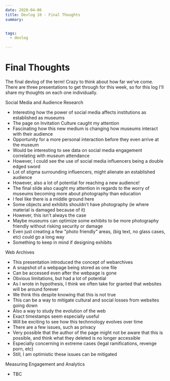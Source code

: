 ```yaml
---
date: 2020-04-06
title: Devlog 10 - Final Thoughts
summary: 


tags:
  - devlog

---
```


# Final Thoughts
The final devlog of the term! Crazy to think about how far we've come. There are three presentations to get through for this week, so for this log I'll share my thoughts on each one individually. 

Social Media and Audience Research
- Interesting how the power of social media affects institutions as established as museums
- The page on Invitation Culture caught my attention
- Fascinating how this new medium is changing how museums interact with their audience
- Opportunity for a more personal interaction before they even arrive at the museum
- Would be interesting to see data on social media engagement correlating with museum attendance
- However, I could see the use of social media influencers being a double edged sword
- Lot of stigma surrounding influencers, might alienate an established audience
- However, also a lot of potential for reaching a new audience!
- The final slide also caught my attention in regards to the worry of museums becoming more about photography than education
- I feel like there is a middle ground here
- Some objects and exhibits shouldn't have photography (ie where material is damaged because of it)
- However, this isn't always the case
- Maybe museums can optimize some exhibits to be more photography friendly without risking security or damage
- Even just creating a few "photo friendly" areas, (big text, no glass cases, etc) could go a long way
- Something to keep in mind if designing exhibits


Web Archives
- This presentation introduced the concept of webarchives
- A snapshot of a webpage being stored as one file
- Can be accessed even after the webpage is gone
- Obvious limitations, but had a lot of potential
- As I wrote in hypothesis, I think we often take for granted that websites will be around forever
- We think this despite knowing that this is not true
- This can be a way to mitigate cultural and social losses from websites going down
- Also a way to study the evolution of the web
- Exact timestamps seem especially useful
- Will be exciting to see how this technnology evolves over time
- There are a few issues, such as privacy
- Very possible that the author of the page might not be aware that this is possible, and think what they deleted is no longer accessible
- Especially concerning in extreme cases (legal ramifications, revenge porn, etc)
- Still, I am optimistic these issues can be mitigated

Measuring Engagement and Analytics
- TBC



